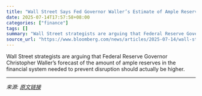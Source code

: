 ```yaml
---
title: "Wall Street Says Fed Governor Waller’s Estimate of Ample Reserves Is Too Low"
date: 2025-07-14T17:57:58+08:00
categories: ["finance"]
tags: []
summary: "Wall Street strategists are arguing that Federal Reserve Governor Christopher Waller’s forecast of the amount of ample reserves in the financial system needed to prevent disruption should actually be "
source_url: "https://www.bloomberg.com/news/articles/2025-07-14/wall-street-says-fed-waller-s-ample-reserve-estimate-too-low"
---
```


Wall Street strategists are arguing that Federal Reserve Governor Christopher Waller’s forecast of the amount of ample reserves in the financial system needed to prevent disruption should actually be higher.

---

*来源: [原文链接](https://www.bloomberg.com/news/articles/2025-07-14/wall-street-says-fed-waller-s-ample-reserve-estimate-too-low)*
